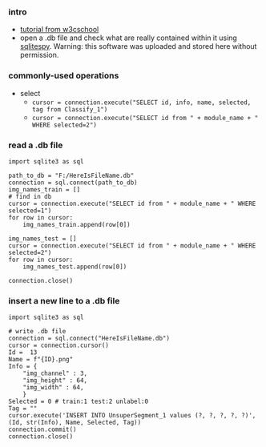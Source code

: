 ### intro
+ [tutorial from w3cschool](https://www.w3cschool.cn/sqlite/sqlite-python.html)
+ open a .db file and check what are really contained within it using [sqlitespy](https://github.com/suzyi/python/blob/master/sqlite3/sqlitespy.zip). Warning: this software was uploaded and stored here without permission.
### commonly-used operations
+ select
    + `cursor = connection.execute("SELECT id, info, name, selected, tag from Classify_1")`
    + `cursor = connection.execute("SELECT id from " + module_name + " WHERE selected=2")`
### read a .db file
```
import sqlite3 as sql

path_to_db = "F:/HereIsFileName.db"
connection = sql.connect(path_to_db)
img_names_train = []
# find in db
cursor = connection.execute("SELECT id from " + module_name + " WHERE selected=1")
for row in cursor:
    img_names_train.append(row[0])

img_names_test = []
cursor = connection.execute("SELECT id from " + module_name + " WHERE selected=2")
for row in cursor:
    img_names_test.append(row[0])

connection.close()
```

### insert a new line to a .db file
```
import sqlite3 as sql

# write .db file
connection = sql.connect("HereIsFileName.db")
cursor = connection.cursor()
Id =  13
Name = f"{ID}.png"
Info = {
    "img_channel" : 3,
    "img_height" : 64,
    "img_width" : 64,
    }
Selected = 0 # train:1 test:2 unlabel:0
Tag = ""
cursor.execute('INSERT INTO UnsuperSegment_1 values (?, ?, ?, ?, ?)', (Id, str(Info), Name, Selected, Tag))
connection.commit()
connection.close()
```
